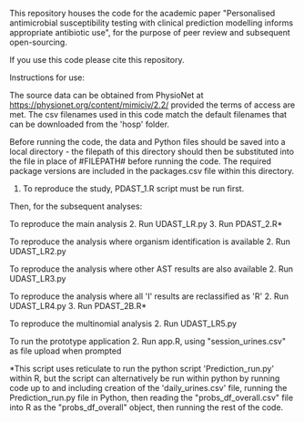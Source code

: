 This repository houses the code for the academic paper "Personalised antimicrobial susceptibility testing with clinical prediction modelling informs appropriate antibiotic use", for the purpose of peer review and subsequent open-sourcing.

If you use this code please cite this repository.

Instructions for use:

The source data can be obtained from PhysioNet at https://physionet.org/content/mimiciv/2.2/ provided the terms of access are met. The csv filenames used in this code match the default filenames that can be downloaded from the 'hosp' folder.

Before running the code, the data and Python files should be saved into a local directory - the filepath of this directory should then be substituted into the file in place of #FILEPATH# before running the code. The required package versions are included in the packages.csv file within this directory.

1. To reproduce the study, PDAST_1.R script must be run first.

Then, for the subsequent analyses:

To reproduce the main analysis
2. Run UDAST_LR.py
3. Run PDAST_2.R*

To reproduce the analysis where organism identification is available
2. Run UDAST_LR2.py

To reproduce the analysis where other AST results are also available
2. Run UDAST_LR3.py

To reproduce the analysis where all 'I' results are reclassified as 'R'
2. Run UDAST_LR4.py
3. Run PDAST_2B.R*

To reproduce the multinomial analysis
2. Run UDAST_LR5.py

To run the prototype application
2. Run app.R, using "session_urines.csv" as file upload when prompted

*This script uses reticulate to run the python script 'Prediction_run.py' within R, but the script can alternatively be run within python by running code up to and including creation of the 'daily_urines.csv' file, running the Prediction_run.py file in Python, then reading the "probs_df_overall.csv" file into R as the "probs_df_overall" object, then running the rest of the code.



